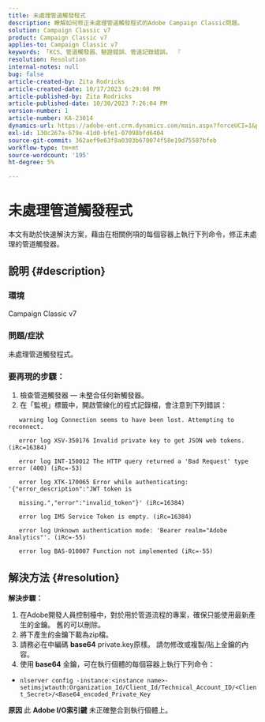 ```yaml
---
title: 未處理管道觸發程式
description: 瞭解如何修正未處理管道觸發程式的Adobe Campaign Classic問題。
solution: Campaign Classic v7
product: Campaign Classic v7
applies-to: Campaign Classic v7
keywords: 「KCS、管道觸發器、驗證錯誤、管道記錄錯誤。 『
resolution: Resolution
internal-notes: null
bug: false
article-created-by: Zita Rodricks
article-created-date: 10/17/2023 6:29:08 PM
article-published-by: Zita Rodricks
article-published-date: 10/30/2023 7:26:04 PM
version-number: 1
article-number: KA-23014
dynamics-url: https://adobe-ent.crm.dynamics.com/main.aspx?forceUCI=1&pagetype=entityrecord&etn=knowledgearticle&id=38b6740c-1b6d-ee11-8df0-6045bd006239
exl-id: 130c267a-679e-41d0-bfe1-07098bfd6404
source-git-commit: 362aef9e63f8a0303b670074f58e19d75587bfeb
workflow-type: tm+mt
source-wordcount: '195'
ht-degree: 5%

---
```


# 未處理管道觸發程式


本文有助於快速解決方案，藉由在相關例項的每個容器上執行下列命令，修正未處理的管道觸發器。

## 說明 {#description}


### <b>環境</b>

Campaign Classic v7



### <b>問題/症狀</b>

未處理管道觸發程式。

### <b>要再現的步驟：</b>

1. 檢查管道觸發器 — 未整合任何新觸發器。
2. 在「監視」標籤中，開啟管線化的程式記錄檔，會注意到下列錯誤：




`   warning log Connection seems to have been lost. Attempting to reconnect.`

`   error log XSV-350176 Invalid private key to get JSON web tokens. (iRc=16384)`

`   error log INT-150012 The HTTP query returned a 'Bad Request' type error (400) (iRc=-53)`

`   error log XTK-170065 Error while authenticating: '{"error_description":"JWT token is`

`   missing.","error":"invalid_token"}' (iRc=16384)`

`   error log IMS Service Token is empty. (iRc=16384)`

`   error log Unknown authentication mode: 'Bearer realm="Adobe Analytics"'. (iRc=-55)`

`   error log BAS-010007 Function not implemented (iRc=-55)`


## 解決方法 {#resolution}

<b>解決步驟：</b>
1. 在Adobe開發人員控制檯中，對於用於管道流程的專案，確保只能使用最新產生的金鑰。 舊的可以刪除。
2. 將下產生的金鑰下載為zip檔。
3. 請務必在中編碼 <b>base64</b> private.key原樣。 請勿修改或複製/貼上金鑰的內容。
4. 使用<b> base64</b> 金鑰，可在執行個體的每個容器上執行下列命令：


- `nlserver config -instance:<instance name>-setimsjwtauth:Organization_Id/Client_Id/Technical_Account_ID/<Client_Secret>/<Base64_encoded_Private_Key`

<b>原因</b>
此 <b>Adobe I/O索引鍵</b> 未正確整合到執行個體上。
